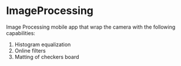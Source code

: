 # ImageProcessing
Image Processing mobile app that wrap the camera with the following capabilities:
1. Histogram equalization 
2. Online filters
3. Matting of checkers board

